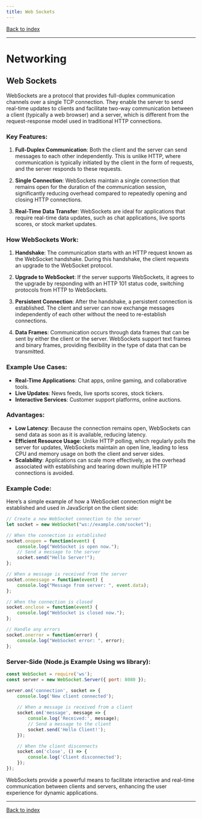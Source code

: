 ```yaml
---
title: Web Sockets
---
```


[Back to index](index.html)

---
# Networking
## Web Sockets

WebSockets are a protocol that provides full-duplex communication channels over a single TCP connection. They enable the server to send real-time updates to clients and facilitate two-way communication between a client (typically a web browser) and a server, which is different from the request-response model used in traditional HTTP connections. 

### Key Features:
1. **Full-Duplex Communication**: Both the client and the server can send messages to each other independently. This is unlike HTTP, where communication is typically initiated by the client in the form of requests, and the server responds to these requests.

2. **Single Connection**: WebSockets maintain a single connection that remains open for the duration of the communication session, significantly reducing overhead compared to repeatedly opening and closing HTTP connections.

3. **Real-Time Data Transfer**: WebSockets are ideal for applications that require real-time data updates, such as chat applications, live sports scores, or stock market updates.

### How WebSockets Work:
1. **Handshake**: The communication starts with an HTTP request known as the WebSocket handshake. During this handshake, the client requests an upgrade to the WebSocket protocol.
   
2. **Upgrade to WebSocket**: If the server supports WebSockets, it agrees to the upgrade by responding with an HTTP 101 status code, switching protocols from HTTP to WebSockets.

3. **Persistent Connection**: After the handshake, a persistent connection is established. The client and server can now exchange messages independently of each other without the need to re-establish connections.

4. **Data Frames**: Communication occurs through data frames that can be sent by either the client or the server. WebSockets support text frames and binary frames, providing flexibility in the type of data that can be transmitted.

### Example Use Cases:
- **Real-Time Applications**: Chat apps, online gaming, and collaborative tools.
- **Live Updates**: News feeds, live sports scores, stock tickers.
- **Interactive Services**: Customer support platforms, online auctions.

### Advantages:
- **Low Latency**: Because the connection remains open, WebSockets can send data as soon as it is available, reducing latency.
- **Efficient Resource Usage**: Unlike HTTP polling, which regularly polls the server for updates, WebSockets maintain an open line, leading to less CPU and memory usage on both the client and server sides.
- **Scalability**: Applications can scale more effectively, as the overhead associated with establishing and tearing down multiple HTTP connections is avoided.

### Example Code:
Here’s a simple example of how a WebSocket connection might be established and used in JavaScript on the client side:

```javascript
// Create a new WebSocket connection to the server
let socket = new WebSocket("ws://example.com/socket");

// When the connection is established
socket.onopen = function(event) {
    console.log("WebSocket is open now.");
    // Send a message to the server
    socket.send("Hello Server!");
};

// When a message is received from the server
socket.onmessage = function(event) {
    console.log("Message from server: ", event.data);
};

// When the connection is closed
socket.onclose = function(event) {
    console.log("WebSocket is closed now.");
};

// Handle any errors
socket.onerror = function(error) {
    console.log("WebSocket error: ", error);
};
```

### Server-Side (Node.js Example Using ws library):
```javascript
const WebSocket = require('ws');
const server = new WebSocket.Server({ port: 8080 });

server.on('connection', socket => {
    console.log('New client connected');
    
    // When a message is received from a client
    socket.on('message', message => {
        console.log('Received:', message);
        // Send a message to the client
        socket.send('Hello Client!');
    });

    // When the client disconnects
    socket.on('close', () => {
        console.log('Client disconnected');
    });
});
```

WebSockets provide a powerful means to facilitate interactive and real-time communication between clients and servers, enhancing the user experience for dynamic applications.

---
[Back to index](index.html)
